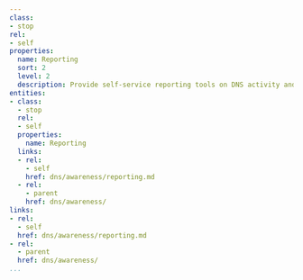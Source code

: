 ```yaml
---
class:
- stop
rel:
- self
properties:
  name: Reporting
  sort: 2
  level: 2
  description: Provide self-service reporting tools on DNS activity and services.
entities:
- class:
  - stop
  rel:
  - self
  properties:
    name: Reporting
  links:
  - rel:
    - self
    href: dns/awareness/reporting.md
  - rel:
    - parent
    href: dns/awareness/
links:
- rel:
  - self
  href: dns/awareness/reporting.md
- rel:
  - parent
  href: dns/awareness/
...
```

